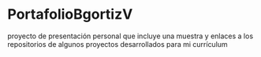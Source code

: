 # PortafolioBgortizV
proyecto de presentación personal que incluye una muestra y enlaces a los repositorios de algunos proyectos desarrollados para mi currículum
